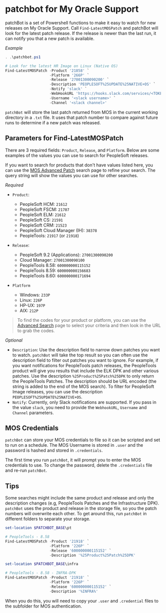 # patchbot for My Oracle Support

patchBot is a set of Powershell functions to make it easy to watch for new releases on My Oracle Support. Call `Find-LatestMOSPatch` and patchBot will look for the latest patch release. If the release is newer than the last run, it can notify you that a new patch is available.

*Example*

```powershell
. .\patchbot.ps1

# Look for the latest HR Image on Linux (Native OS)
Find-LatestMOSPatch -Product '21858' `
                    -Platform '266P' `
                    -Release '27001300090200' `
                    -Description 'PEOPLESOFT%25UPDATE%25NATIVE+OS' `
                    -Notify 'slack' `
                    -WebHookURL 'https://hooks.slack.com/services/<TOKEN>' `
                    -Username '<slack username>' `
                    -Channel '<slack channel>'
```

`patchBot` will store the last patch returned from MOS in the current working directory in a `.txt` file. It uses that patch number to compare against future runs to determine if a new patch was released.

## Parameters for Find-LatestMOSPatch

There are 3 required fields: `Product`, `Release`, and `Platform`. Below are some examples of the values you can use to search for PeopleSoft releases.

If you want to search for products that don't have values listed here, you can use the [MOS Advanced Patch](https://updates.oracle.com/Orion/AdvancedSearch/process_form) search page to refine your search. The query string will show the values you can use for other searches.

*Required*

* `Product`: 
  * PeopleSoft HCM: `21612`
  * PeopleSoft FSCM: `21707`
  * PeopleSoft ELM: `21612`
  * PeopleSoft CS: `21591`
  * PeopleSoft CRM: `21523`
  * PeopleSoft Cloud Manager (IH): `38378`
  * PeopleTools: `21917` (or `21918`)
  
* `Release`: 
  * PeopleSoft 9.2 (Applications): `27001300090200`
  * Cloud Manager: `27001300090100`
  * PeopleTools 8.58: `600000000115152`
  * PeopleTools 8.59: `600000000156683`
  * PeopleTools 8.60: `600000000171694`

* `Platform`
  * Windows: `233P`
  * Linux: `226P`
  * HP-UX: `197P`
  * AIX: `212P`

> To find the codes for your product or platform, you can use the [Advanced Search](https://updates.oracle.com/Orion/AdvancedSearch/process_form) page to select your criteria and then look in the URL to grab the codes.

*Optional*

* `Description`: Use the description field to narrow down patches you want to watch. `patchBot` will take the top result so you can often use the description field to filter out patches you want to ignore. For example, if you want notifications for PeopleTools patch releases, the PeopleTools product will give you results that include the ELK DPK and other various patches. Use the description `%25Product%25Patch%25DPK` to only return the PeopleTools Patches. The description should be URL encoded (the string is added to the end of the MOS search). To filter for PeopleSoft Image releases, you can use the description `PEOPLESOFT%25UPDATE%25NATIVE+OS`.
* `Notify`: Currently, only Slack notifications are supported. If you pass in the value `slack`, you need to provide the `WebhookURL`, `Username` and `Channel` parameters.
  
## MOS Credentials

`patchBot` can store your MOS credentials to file so it can be scripted and set to run on a schedule. The MOS Username is stored in `.user` and the password is hashed and stored in `.credentials`. 

The first time you run `patchBot`, it will prompt you to enter the MOS credentials to use. To change the password, delete the `.credentials` file and re-run `patchBot`.

## Tips

Some searches might include the same product and release and only the description changes (e.g, PeopleTools Patches and the Infrastructure DPK). `patchBot` uses the product and release in the storage file, so you the patch numbers will overwrite each other. To get around this, run `patchBot` in different folders to separate your storage.

```powershell
set-location $PATCHBOT_BASE\pt 

# PeopleTools - 8.58
Find-LatestMOSPatch -Product '21918' `
                    -Platform '226P' `
                    -Release '600000000115152' `
                    -Description '%25Product%25Patch%25DPK'

set-location $PATCHBOT_BASE\infra

# PeopleTools - 8.58 - INFRA-DPK
Find-LatestMOSPatch -Product '21918' `
                    -Platform '226P' `
                    -Release '600000000115152' `
                    -Description '%INFRA%'
```

When you do this, you will need to copy your `.user` and `.credential` files to the subfolder for MOS authentication.